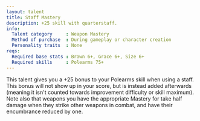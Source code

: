 ```yaml
---
layout: talent
title: Staff Mastery
description: +25 skill with quarterstaff.
info:
  Talent category     : Weapon Mastery
  Method of purchase  : During gameplay or character creation
  Personality traits  : None
reqs:
  Required base stats : Brawn 6+, Grace 6+, Size 6+
  Required skills     : Polearms 75+
---
```


This talent gives you a +25 bonus to your Polearms skill when using a staff. This bonus will not show up in your score, but is instead added afterwards (meaning it isn't counted towards improvement difficulty or skill maximum). Note also that weapons you have the appropriate Mastery for take half damage when they strike other weapons in combat, and have their encumbrance reduced by one.